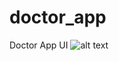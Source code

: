 # doctor_app
 Doctor App UI
![alt text](https://github.com/espadafajar/simpanan/blob/master/gambar.png?raw=true) 
